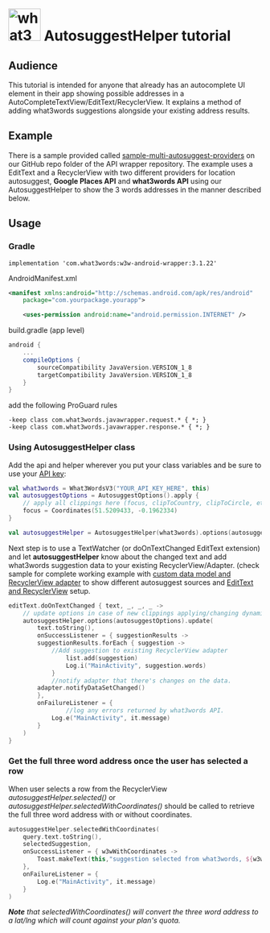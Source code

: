 
# <img src="https://what3words.com/assets/images/w3w_square_red.png" width="64" height="64" alt="what3words">&nbsp;AutosuggestHelper tutorial

## Audience

This tutorial is intended for anyone that already has an autocomplete UI element in their app showing possible addresses in a AutoCompleteTextView/EditText/RecyclerView. It explains a method of adding what3words suggestions alongside your existing address results.

## Example

There is a sample provided called [sample-multi-autosuggest-providers](https://github.com/what3words/w3w-android-wrapper/tree/master/sample-multi-autosuggest-providers) on our GitHub repo folder of the API wrapper repository. 
The example uses a EditText and a RecyclerView with two different providers for location autosuggest, **Google Places API** and **what3words API** using our AutosuggestHelper to show the 3 words addresses in the manner described below.  

## Usage

### Gradle

```
implementation 'com.what3words:w3w-android-wrapper:3.1.22'
```

AndroidManifest.xml
```xml
<manifest xmlns:android="http://schemas.android.com/apk/res/android"
    package="com.yourpackage.yourapp">

    <uses-permission android:name="android.permission.INTERNET" />
```

build.gradle (app level)
```gradle
android {
    ...
    compileOptions {
        sourceCompatibility JavaVersion.VERSION_1_8
        targetCompatibility JavaVersion.VERSION_1_8
    }
}
```

add the following ProGuard rules
```
-keep class com.what3words.javawrapper.request.* { *; }
-keep class com.what3words.javawrapper.response.* { *; }
```

### Using AutosuggestHelper class

Add the api and helper wherever you put your class variables and be sure to use your [API key](https://what3words.com/select-plan):
```Kotlin
val what3words = What3WordsV3("YOUR_API_KEY_HERE", this)
val autosuggestOptions = AutosuggestOptions().apply {
    // apply all clippings here (focus, clipToCountry, clipToCircle, etc.)
    focus = Coordinates(51.5209433, -0.1962334)
}

val autosuggestHelper = AutosuggestHelper(what3words).options(autosuggestOptions)
```
Next step is to use a TextWatcher (or doOnTextChanged EditText extension) and let **autosuggestHelper** know about the changed text and add what3words suggestion data to your existing RecyclerView/Adapter. (check sample for complete working example with [custom data model and RecyclerView adapter](https://github.com/what3words/w3w-android-wrapper/blob/master/sample-multi-autosuggest-providers/src/main/java/com/what3words/sample_multi_autosuggest_providers/SuggestionsAdapter.kt) to show different autosuggest sources and [EditText and RecyclerView](https://github.com/what3words/w3w-android-wrapper/blob/master/sample-multi-autosuggest-providers/src/main/java/com/what3words/sample_multi_autosuggest_providers/MainActivity.kt) setup.

```Kotlin
editText.doOnTextChanged { text, _, _, _ -> 
	// update options in case of new clippings applying/changing dynamically i.e: Location.  
	autosuggestHelper.options(autosuggestOptions).update(  
	    text.toString(),  
	    onSuccessListener = { suggestionResults ->  
		suggestionResults.forEach { suggestion ->  
		    //Add suggestion to existing RecyclerView adapter
	            list.add(suggestion)
	            Log.i("MainActivity", suggestion.words)  
	        } 
	        //notify adapter that there's changes on the data. 
		adapter.notifyDataSetChanged()  
	    },  
	    onFailureListener = {  
                //log any errors returned by what3words API.
	        Log.e("MainActivity", it.message)  
	    }  
	)
}
```

### Get the full three word address once the user has selected a row

When user selects a row from the RecyclerView *autosuggestHelper.selected()* or *autosuggestHelper.selectedWithCoordinates()* should be called to retrieve the full three word address with or without coordinates. 

```Kotlin
autosuggestHelper.selectedWithCoordinates(  
    query.text.toString(),  
    selectedSuggestion,  
    onSuccessListener = { w3wWithCoordinates ->
        Toast.makeText(this,"suggestion selected from what3words, ${w3wWithCoordinates.words}, ${w3wWithCoordinates.coordinates.lat} ${w3wWithCoordinates.coordinates.lng}", Toast.LENGTH_LONG).show()  
    },  
    onFailureListener = {  
	    Log.e("MainActivity", it.message)  
    }  
)
```

***Note*** *that selectedWithCoordinates() will convert the three word address to a lat/lng which will count against your plan's quota.*
